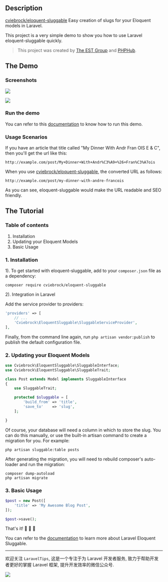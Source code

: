 ## Description
[cviebrock/eloquent-sluggable](https://github.com/cviebrock/eloquent-sluggable) Easy creation of slugs for your Eloquent models in Laravel.

This project is a very simple demo to show you how to use Laravel eloquent-sluggable quickly.

> This project was created by [The EST Group](http://estgroupe.com) and [PHPHub](https://phphub.org/).

## The Demo

### Screenshots

![](http://ww3.sinaimg.cn/large/0060lm7Tgw1f2ctm9kd1gj30ta0j4q5v.jpg)

![](http://ww3.sinaimg.cn/large/0060lm7Tgw1f2ctmg9qv3j31400kwtco.jpg)

### Run the demo

You can refer to this [documentation](https://github.com/Aufree/laravel-packages-top100/blob/master/how-to-run-a-laravel-project.md) to know how to run this demo.

### Usage Scenarios

If you have an article that title called "My Dinner With Andr Fran OIS E & C", then you'll get the url like this:

	http://example.com/post/My+Dinner+With+Andr%C3%A9+%26+Fran%C3%A7ois

When you use [cviebrock/eloquent-sluggable](https://github.com/cviebrock/eloquent-sluggable), the converted URL as follows:

	http://example.com/post/my-dinner-with-andre-francois
	
As you can see, eloquent-sluggable would make the URL readable and SEO friendly.

## The Tutorial

### Table of contents

1. Installation
2. Updating your Eloquent Models
3. Basic Usage

### 1. Installation

1). To get started with eloquent-sluggable, add to your `composer.json` file as a dependency:

```shell
composer require cviebrock/eloquent-sluggable
```

2). Integration in Laravel

Add the service provider to providers:

```php
'providers' => [
    // ...
    'Cviebrock\EloquentSluggable\SluggableServiceProvider',
],
```

Finally, from the command line again, run `php artisan vendor:publish` to publish 
the default configuration file.

### 2. Updating your Eloquent Models

```php
use Cviebrock\EloquentSluggable\SluggableInterface;
use Cviebrock\EloquentSluggable\SluggableTrait;

class Post extends Model implements SluggableInterface
{
	use SluggableTrait;

	protected $sluggable = [
		'build_from' => 'title',
		'save_to'    => 'slug',
	];

}
```

Of course, your database will need a column in which to store the slug. You can do 
this manually, or use the built-in artisan command to create a migration for you. 
For example:

```shell
php artisan sluggable:table posts
```

After generating the migration, you will need to rebuild composer's auto-loader
and run the migration:

```shell
composer dump-autoload
php artisan migrate
```

### 3. Basic Usage

```php
$post = new Post([
	'title' => 'My Awesome Blog Post',
]);

$post->save();
```

That's it! :beers: :beers: :beers:

You can refer to the [documentation](https://github.com/cviebrock/eloquent-sluggable#installation) to learn more about Laravel Eloquent Sluggable.

---

欢迎关注 `LaravelTips`, 这是一个专注于为 Laravel 开发者服务, 致力于帮助开发者更好的掌握 Laravel 框架, 提升开发效率的微信公众号.

![](http://ww4.sinaimg.cn/large/76dc7f1bjw1f23moqj4qzj20by0bywfa.jpg)
